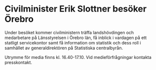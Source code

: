 # Civilminister Erik Slottner besöker Örebro

Under besöket kommer civilministern träffa landshövdingen och medarbetare på Länsstyrelsen i Örebro län, få inblick i vardagen på ett statligt servicekontor samt få information om statistik och dess roll i samhället av generaldirektören på Statistiska centralbyrån.

Utrymme för media finns kl. 16.40-17.10. Vid medieförfrågningar kontakta presskontakt.
